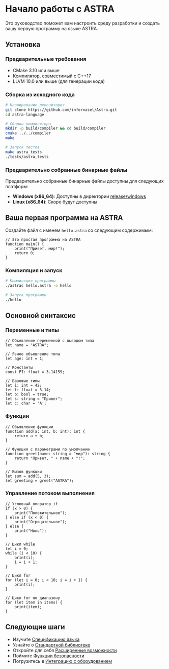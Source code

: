 # Начало работы с ASTRA

Это руководство поможет вам настроить среду разработки и создать вашу первую программу на языке ASTRA.

## Установка

### Предварительные требования

- CMake 3.10 или выше
- Компилятор, совместимый с C++17
- LLVM 10.0 или выше (для генерации кода)

### Сборка из исходного кода

```bash
# Клонирование репозитория
git clone https://github.com/infernasel/Astra.git
cd astra-language

# Сборка компилятора
mkdir -p build/compiler && cd build/compiler
cmake ../../compiler
make

# Запуск тестов
make astra_tests
./tests/astra_tests
```

### Предварительно собранные бинарные файлы

Предварительно собранные бинарные файлы доступны для следующих платформ:

- **Windows (x86_64)**: Доступны в директории [release/windows](https://github.com/infernasel/Astra/tree/main/release/windows)
- **Linux (x86_64)**: Скоро будут доступны

## Ваша первая программа на ASTRA

Создайте файл с именем `hello.astra` со следующим содержимым:

```astra
// Это простая программа на ASTRA
function main() {
    print("Привет, мир!");
    return 0;
}
```

### Компиляция и запуск

```bash
# Компиляция программы
./astrac hello.astra -o hello

# Запуск программы
./hello
```

## Основной синтаксис

### Переменные и типы

```astra
// Объявление переменной с выводом типа
let name = "ASTRA";

// Явное объявление типа
let age: int = 1;

// Константы
const PI: float = 3.14159;

// Базовые типы
let i: int = 42;
let f: float = 3.14;
let b: bool = true;
let s: string = "Привет";
let c: char = 'А';
```

### Функции

```astra
// Объявление функции
function add(a: int, b: int): int {
    return a + b;
}

// Функция с параметрами по умолчанию
function greet(name: string = "мир"): string {
    return "Привет, " + name + "!";
}

// Вызов функции
let sum = add(5, 3);
let greeting = greet("ASTRA");
```

### Управление потоком выполнения

```astra
// Условный оператор if
if (x > 0) {
    print("Положительное");
} else if (x < 0) {
    print("Отрицательное");
} else {
    print("Ноль");
}

// Цикл while
let i = 0;
while (i < 10) {
    print(i);
    i = i + 1;
}

// Цикл for
for (let i = 0; i < 10; i = i + 1) {
    print(i);
}

// Цикл for по диапазону
for (let item in items) {
    print(item);
}
```

## Следующие шаги

- Изучите [Спецификацию языка](Language-Specification-RU)
- Узнайте о [Стандартной библиотеке](Standard-Library-RU)
- Откройте для себя [Расширенные возможности](Advanced-Features-RU)
- Поймите [Функции безопасности](Safety-Features-RU)
- Погрузитесь в [Интеграцию с оборудованием](Hardware-Integration-RU)